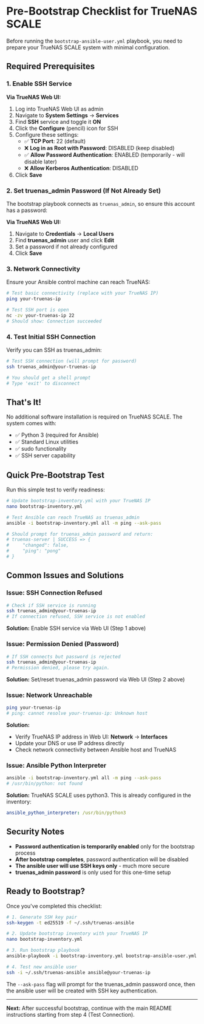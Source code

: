 # Pre-Bootstrap Checklist for TrueNAS SCALE

Before running the `bootstrap-ansible-user.yml` playbook, you need to prepare your TrueNAS SCALE system with minimal configuration.

## Required Prerequisites

### 1. Enable SSH Service

**Via TrueNAS Web UI:**
1. Log into TrueNAS Web UI as admin
2. Navigate to **System Settings** → **Services**
3. Find **SSH** service and toggle it **ON**
4. Click the **Configure** (pencil) icon for SSH
5. Configure these settings:
   - ✅ **TCP Port**: 22 (default)
   - ❌ **Log in as Root with Password**: DISABLED (keep disabled)
   - ✅ **Allow Password Authentication**: ENABLED (temporarily - will disable later)
   - ❌ **Allow Kerberos Authentication**: DISABLED
6. Click **Save**

### 2. Set truenas_admin Password (If Not Already Set)

The bootstrap playbook connects as `truenas_admin`, so ensure this account has a password:

**Via TrueNAS Web UI:**
1. Navigate to **Credentials** → **Local Users**
2. Find **truenas_admin** user and click **Edit**
3. Set a password if not already configured
4. Click **Save**

### 3. Network Connectivity

Ensure your Ansible control machine can reach TrueNAS:

```bash
# Test basic connectivity (replace with your TrueNAS IP)
ping your-truenas-ip

# Test SSH port is open
nc -zv your-truenas-ip 22
# Should show: Connection succeeded
```

### 4. Test Initial SSH Connection

Verify you can SSH as truenas_admin:

```bash
# Test SSH connection (will prompt for password)
ssh truenas_admin@your-truenas-ip

# You should get a shell prompt
# Type 'exit' to disconnect
```

## That's It!

No additional software installation is required on TrueNAS SCALE. The system comes with:
- ✅ Python 3 (required for Ansible)
- ✅ Standard Linux utilities
- ✅ sudo functionality
- ✅ SSH server capability

## Quick Pre-Bootstrap Test

Run this simple test to verify readiness:

```bash
# Update bootstrap-inventory.yml with your TrueNAS IP
nano bootstrap-inventory.yml

# Test Ansible can reach TrueNAS as truenas_admin
ansible -i bootstrap-inventory.yml all -m ping --ask-pass

# Should prompt for truenas_admin password and return:
# truenas-server | SUCCESS => {
#     "changed": false,
#     "ping": "pong"
# }
```

## Common Issues and Solutions

### Issue: SSH Connection Refused
```bash
# Check if SSH service is running
ssh truenas_admin@your-truenas-ip
# If connection refused, SSH service is not enabled
```
**Solution:** Enable SSH service via Web UI (Step 1 above)

### Issue: Permission Denied (Password)
```bash
# If SSH connects but password is rejected
ssh truenas_admin@your-truenas-ip
# Permission denied, please try again.
```
**Solution:** Set/reset truenas_admin password via Web UI (Step 2 above)

### Issue: Network Unreachable
```bash
ping your-truenas-ip
# ping: cannot resolve your-truenas-ip: Unknown host
```
**Solution:** 
- Verify TrueNAS IP address in Web UI: **Network** → **Interfaces**
- Update your DNS or use IP address directly
- Check network connectivity between Ansible host and TrueNAS

### Issue: Ansible Python Interpreter
```bash
ansible -i bootstrap-inventory.yml all -m ping --ask-pass
# /usr/bin/python: not found
```
**Solution:** TrueNAS SCALE uses python3. This is already configured in the inventory:
```yaml
ansible_python_interpreter: /usr/bin/python3
```

## Security Notes

- **Password authentication is temporarily enabled** only for the bootstrap process
- **After bootstrap completes**, password authentication will be disabled
- **The ansible user will use SSH keys only** - much more secure
- **truenas_admin password** is only used for this one-time setup

## Ready to Bootstrap?

Once you've completed this checklist:

```bash
# 1. Generate SSH key pair
ssh-keygen -t ed25519 -f ~/.ssh/truenas-ansible

# 2. Update bootstrap inventory with your TrueNAS IP
nano bootstrap-inventory.yml

# 3. Run bootstrap playbook
ansible-playbook -i bootstrap-inventory.yml bootstrap-ansible-user.yml --ask-pass

# 4. Test new ansible user
ssh -i ~/.ssh/truenas-ansible ansible@your-truenas-ip
```

The `--ask-pass` flag will prompt for the truenas_admin password once, then the ansible user will be created with SSH key authentication.

---

**Next:** After successful bootstrap, continue with the main README instructions starting from step 4 (Test Connection).
